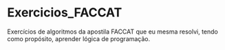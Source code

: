 # Exercicios_FACCAT

Exercícios de algoritmos da apostila FACCAT que eu mesma resolvi, tendo como propósito, aprender lógica de programação.
